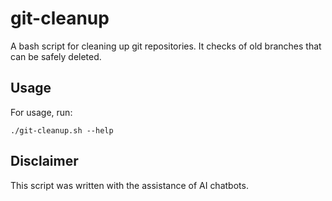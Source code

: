 # git-cleanup

A bash script for cleaning up git repositories.
It checks of old branches that can be safely deleted.

## Usage

For usage, run:

```shell
./git-cleanup.sh --help
```

## Disclaimer

This script was written with the assistance of AI chatbots.
